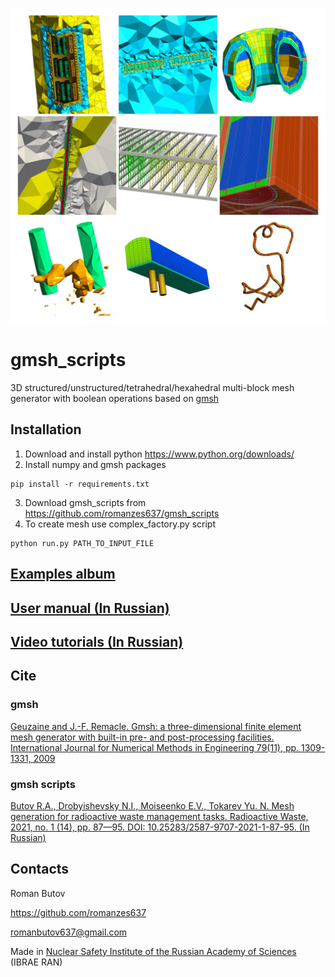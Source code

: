 ![readme](/images/readme.jpg)

# gmsh_scripts
3D structured/unstructured/tetrahedral/hexahedral multi-block mesh generator 
with boolean operations based on [gmsh](https://gmsh.info/)

## Installation
1. Download and install python https://www.python.org/downloads/
2. Install numpy and gmsh packages
```shell
pip install -r requirements.txt 
```
3. Download gmsh_scripts from https://github.com/romanzes637/gmsh_scripts
4. To create mesh use complex_factory.py script
```shell
python run.py PATH_TO_INPUT_FILE
```

## [Examples album](https://photos.app.goo.gl/KngvSr6ttbyIdFEX2)

## [User manual (In Russian)](https://docs.google.com/document/d/166MPpgo0n661rmQZg7IS_MhNxlCueseOpwgqPBXQ8hI/edit?usp=sharing)

## [Video tutorials (In Russian)](https://youtube.com/playlist?list=PLNPHDKBRjaZmMzjxtoZVzeWSHZB-x9ayi)

## Cite

### gmsh
[Geuzaine and J.-F. Remacle. Gmsh: a three-dimensional finite element mesh generator with built-in pre- and post-processing facilities. International Journal for Numerical Methods in Engineering 79(11), pp. 1309-1331, 2009](https://gmsh.info/doc/preprints/gmsh_paper_preprint.pdf)

### gmsh scripts
[Butov R.A., Drobyishevsky N.I., Moiseenko E.V., Tokarev Yu. N. Mesh generation for radioactive waste management tasks. Radioactive Waste, 2021, no. 1 (14), pp. 87—95. DOI: 10.25283/2587-9707-2021-1-87-95. (In Russian)](http://eng.radwaste-journal.ru/docs/journals/27/mesh_generation_for_radioactive_waste_management_tasks.pdf)

## Contacts
Roman Butov

https://github.com/romanzes637

romanbutov637@gmail.com

Made in [Nuclear Safety Institute of the Russian Academy of Sciences](http://en.ibrae.ac.ru/) (IBRAE RAN)
